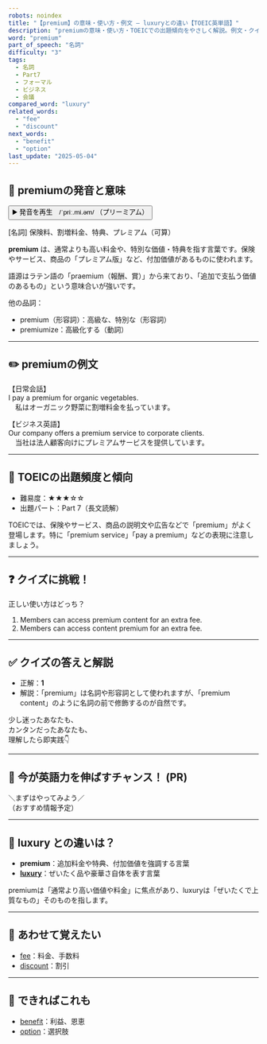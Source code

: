 ```yaml
---
robots: noindex
title: "【premium】の意味・使い方・例文 ― luxuryとの違い【TOEIC英単語】"
description: "premiumの意味・使い方・TOEICでの出題傾向をやさしく解説。例文・クイズ付きでluxuryとの違いもわかりやすく学べます。"
word: "premium"
part_of_speech: "名詞"
difficulty: "3"
tags:
  - 名詞
  - Part7
  - フォーマル
  - ビジネス
  - 会議
compared_word: "luxury"
related_words:
  - "fee"
  - "discount"
next_words:
  - "benefit"
  - "option"
last_update: "2025-05-04"
---
```


## 🔰 premiumの発音と意味

<button class="play-audio" onclick="playTTS('premium')">
  <span class="play-audio-main">
    ▶️ 発音を再生　/ˈpriː.mi.əm/
  </span>
  <span class="play-audio-sub">
    （プリーミアム）
  </span>
</button>

[名詞] 保険料、割増料金、特典、プレミアム（可算）

**premium** は、通常よりも高い料金や、特別な価値・特典を指す言葉です。保険やサービス、商品の「プレミアム版」など、付加価値があるものに使われます。

語源はラテン語の「praemium（報酬、賞）」から来ており、「追加で支払う価値のあるもの」という意味合いが強いです。

他の品詞：  
- premium（形容詞）：高級な、特別な（形容詞）
- premiumize：高級化する（動詞）

---

## ✏️ premiumの例文

【日常会話】  
I pay a premium for organic vegetables.  
　私はオーガニック野菜に割増料金を払っています。

【ビジネス英語】  
Our company offers a premium service to corporate clients.  
　当社は法人顧客向けにプレミアムサービスを提供しています。

---

## 🎯 TOEICの出題頻度と傾向

- 難易度：★★★☆☆
- 出題パート：Part 7（長文読解）

TOEICでは、保険やサービス、商品の説明文や広告などで「premium」がよく登場します。特に「premium service」「pay a premium」などの表現に注意しましょう。

---

## ❓ クイズに挑戦！

正しい使い方はどっち？

1. Members can access premium content for an extra fee.  
2. Members can access content premium for an extra fee.

---

## ✅ クイズの答えと解説

- 正解：**1**
- 解説：「premium」は名詞や形容詞として使われますが、「premium content」のように名詞の前で修飾するのが自然です。

少し迷ったあなたも、  
カンタンだったあなたも、  
理解したら即実践👇️

---

## 🚀 今が英語力を伸ばすチャンス！ (PR)

<div class="info-center">
＼まずはやってみよう／<br>  
（おすすめ情報予定）
</div>

---

## 🤔  luxury との違いは？

- **premium**：追加料金や特典、付加価値を強調する言葉
- **[luxury](/luxury)**：ぜいたく品や豪華さ自体を表す言葉

premiumは「通常より高い価値や料金」に焦点があり、luxuryは「ぜいたくで上質なもの」そのものを指します。

---

## 🧩 あわせて覚えたい

- [fee](/fee)：料金、手数料
- [discount](/discount)：割引

---

## 📖 できればこれも

- [benefit](/benefit)：利益、恩恵
- [option](/option)：選択肢

<!-- cvid: aid23_bid08 -->
